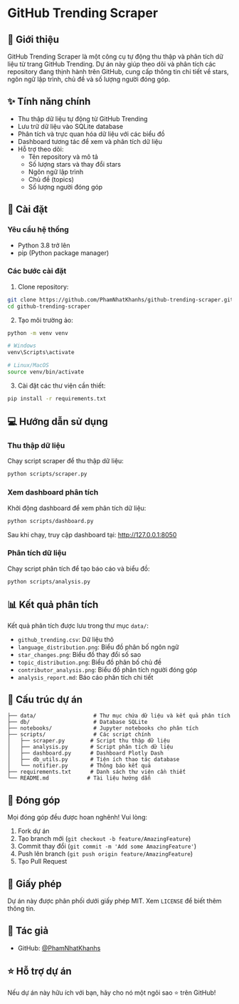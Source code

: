 # GitHub Trending Scraper

## 📝 Giới thiệu
GitHub Trending Scraper là một công cụ tự động thu thập và phân tích dữ liệu từ trang GitHub Trending. Dự án này giúp theo dõi và phân tích các repository đang thịnh hành trên GitHub, cung cấp thông tin chi tiết về stars, ngôn ngữ lập trình, chủ đề và số lượng người đóng góp.

## ✨ Tính năng chính
- Thu thập dữ liệu tự động từ GitHub Trending
- Lưu trữ dữ liệu vào SQLite database
- Phân tích và trực quan hóa dữ liệu với các biểu đồ
- Dashboard tương tác để xem và phân tích dữ liệu
- Hỗ trợ theo dõi:
  - Tên repository và mô tả
  - Số lượng stars và thay đổi stars
  - Ngôn ngữ lập trình
  - Chủ đề (topics)
  - Số lượng người đóng góp

## 🚀 Cài đặt

### Yêu cầu hệ thống
- Python 3.8 trở lên
- pip (Python package manager)

### Các bước cài đặt

1. Clone repository:
```bash
git clone https://github.com/PhamNhatKhanhs/github-trending-scraper.git
cd github-trending-scraper
```

2. Tạo môi trường ảo:
```bash
python -m venv venv

# Windows
venv\Scripts\activate

# Linux/MacOS
source venv/bin/activate
```

3. Cài đặt các thư viện cần thiết:
```bash
pip install -r requirements.txt
```

## 💻 Hướng dẫn sử dụng

### Thu thập dữ liệu
Chạy script scraper để thu thập dữ liệu:
```bash
python scripts/scraper.py
```

### Xem dashboard phân tích
Khởi động dashboard để xem phân tích dữ liệu:
```bash
python scripts/dashboard.py
```
Sau khi chạy, truy cập dashboard tại: http://127.0.0.1:8050

### Phân tích dữ liệu
Chạy script phân tích để tạo báo cáo và biểu đồ:
```bash
python scripts/analysis.py
```

## 📊 Kết quả phân tích
Kết quả phân tích được lưu trong thư mục `data/`:
- `github_trending.csv`: Dữ liệu thô
- `language_distribution.png`: Biểu đồ phân bố ngôn ngữ
- `star_changes.png`: Biểu đồ thay đổi số sao
- `topic_distribution.png`: Biểu đồ phân bố chủ đề
- `contributor_analysis.png`: Biểu đồ phân tích người đóng góp
- `analysis_report.md`: Báo cáo phân tích chi tiết

## 📁 Cấu trúc dự án
```
├── data/                  # Thư mục chứa dữ liệu và kết quả phân tích
├── db/                    # Database SQLite
├── notebooks/             # Jupyter notebooks cho phân tích
├── scripts/               # Các script chính
│   ├── scraper.py        # Script thu thập dữ liệu
│   ├── analysis.py       # Script phân tích dữ liệu
│   ├── dashboard.py      # Dashboard Plotly Dash
│   ├── db_utils.py       # Tiện ích thao tác database
│   └── notifier.py       # Thông báo kết quả
├── requirements.txt      # Danh sách thư viện cần thiết
└── README.md            # Tài liệu hướng dẫn
```

## 🤝 Đóng góp
Mọi đóng góp đều được hoan nghênh! Vui lòng:
1. Fork dự án
2. Tạo branch mới (`git checkout -b feature/AmazingFeature`)
3. Commit thay đổi (`git commit -m 'Add some AmazingFeature'`)
4. Push lên branch (`git push origin feature/AmazingFeature`)
5. Tạo Pull Request

## 📝 Giấy phép
Dự án này được phân phối dưới giấy phép MIT. Xem `LICENSE` để biết thêm thông tin.

## 👤 Tác giả
- GitHub: [@PhamNhatKhanhs](https://github.com/PhamNhatKhanhs)

## ⭐️ Hỗ trợ dự án
Nếu dự án này hữu ích với bạn, hãy cho nó một ngôi sao ⭐️ trên GitHub!